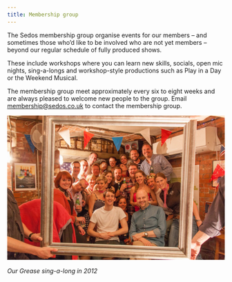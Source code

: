 ```yaml
---
title: Membership group
---
```

The Sedos membership group organise events for our members – and sometimes those who’d like to be involved who are not yet members – beyond our regular schedule of fully produced shows.

These include workshops where you can learn new skills, socials, open mic nights, sing-a-longs and workshop-style productions such as Play in a Day or the Weekend Musical.

The membership group meet approximately every six to eight weeks and are always pleased to welcome new people to the group. Email membership@sedos.co.uk to contact the membership group.

![](/assets/7624611174_87ea168573_k.jpg)

*Our Grease sing-a-long in 2012*